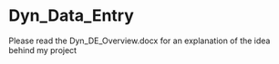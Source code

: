 # Dyn_Data_Entry
Please read the Dyn_DE_Overview.docx for an explanation of the idea behind my project
